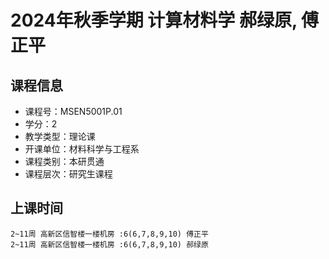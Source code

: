 # 2024年秋季学期 计算材料学 郝绿原, 傅正平






## 课程信息

- 课程号：MSEN5001P.01
- 学分：2
- 教学类型：理论课
- 开课单位：材料科学与工程系
- 课程类别：本研贯通
- 课程层次：研究生课程

## 上课时间

```
2~11周 高新区信智楼一楼机房 :6(6,7,8,9,10) 傅正平
2~11周 高新区信智楼一楼机房 :6(6,7,8,9,10) 郝绿原
```

